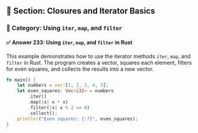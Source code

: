 ## 📘 Section: Closures and Iterator Basics  
### 🔹 Category: Using `iter`, `map`, and `filter`  
#### ✅ Answer 233: Using `iter`, `map`, and `filter` in Rust

This example demonstrates how to use the iterator methods `iter`, `map`, and `filter` in Rust. The program creates a vector, squares each element, filters for even squares, and collects the results into a new vector.

```rust
fn main() {
    let numbers = vec![1, 2, 3, 4, 5];
    let even_squares: Vec<i32> = numbers
        .iter()
        .map(|x| x * x)
        .filter(|x| x % 2 == 0)
        .collect();
    println!("Even squares: {:?}", even_squares);
}
```

